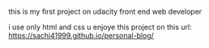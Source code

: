 this is my first project on udacity front end web developer

i use only html and css
u enjoye this project on this url:
https://sachi41999.github.io/personal-blog/
